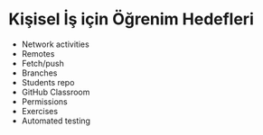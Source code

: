 # Kişisel İş için Öğrenim Hedefleri

* Network activities
* Remotes
* Fetch/push
* Branches
* Students repo
* GitHub Classroom
* Permissions
* Exercises
* Automated testing
